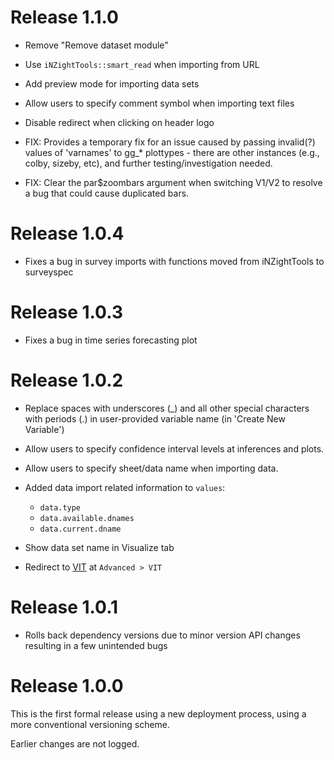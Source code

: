 # Release 1.1.0

- Remove "Remove dataset module"

- Use `iNZightTools::smart_read` when importing from URL

- Add preview mode for importing data sets

- Allow users to specify comment symbol when importing text files

- Disable redirect when clicking on header logo

- FIX: Provides a temporary fix for an issue caused by passing invalid(?) values of 'varnames' to gg\_\* plottypes - there are other instances (e.g., colby, sizeby, etc), and further testing/investigation needed.

- FIX: Clear the par$zoombars argument when switching V1/V2 to resolve a bug that could cause duplicated bars.

# Release 1.0.4

- Fixes a bug in survey imports with functions moved from iNZightTools to surveyspec

# Release 1.0.3

- Fixes a bug in time series forecasting plot

# Release 1.0.2

- Replace spaces with underscores (\_) and all other special characters with periods (.) in user-provided variable name (in 'Create New Variable')

- Allow users to specify confidence interval levels at inferences and plots.

- Allow users to specify sheet/data name when importing data.

- Added data import related information to `values`:

  - `data.type`
  - `data.available.dnames`
  - `data.current.dname`

- Show data set name in Visualize tab

- Redirect to [VIT](https://vit.inzight.nz/) at `Advanced > VIT`

# Release 1.0.1

- Rolls back dependency versions due to minor version API changes resulting in a few unintended bugs

# Release 1.0.0

This is the first formal release using a new deployment process, using a more conventional versioning scheme.

Earlier changes are not logged.
